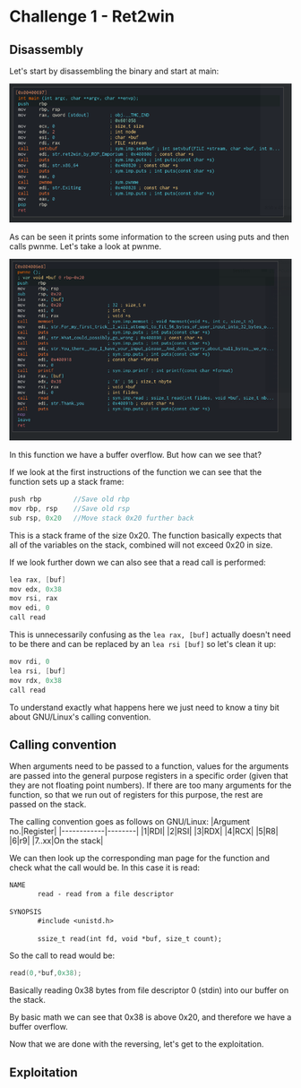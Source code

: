 # Challenge 1 - Ret2win

## Disassembly
Let's start by disassembling the binary and start at main:

![main_function](main.png)

As can be seen it prints some information to the screen using puts and then calls pwnme. Let's take a look at pwnme.

![pwnme_function](pwnme.png)

In this function we have a buffer overflow. But how can we see that?

If we look at the first instructions of the function we can see that the function sets up a stack frame:

```C
push rbp        //Save old rbp
mov rbp, rsp    //Save old rsp
sub rsp, 0x20   //Move stack 0x20 further back 
```
This is a stack frame of the size 0x20. The function basically expects that all of the variables on the stack, combined will not exceed 0x20 in size.

If we look further down we can also see that a read call is performed:

```C
lea rax, [buf]
mov edx, 0x38
mov rsi, rax
mov edi, 0
call read
```
This is unnecessarily confusing as the ```lea rax, [buf]``` actually doesn't need to be there and can be replaced by an ```lea rsi [buf]``` so let's clean it up:

```C
mov rdi, 0
lea rsi, [buf]
mov rdx, 0x38
call read
```
To understand exactly what happens here we just need to know a tiny bit about GNU/Linux's calling convention.

## Calling convention

When arguments need to be passed to a function, values for the arguments are passed into the general purpose registers in a specific order (given that they are not floating point numbers). If there are too many arguments for the function, so that we run out of registers for this purpose, the rest are passed on the stack.

The calling convention goes as follows on GNU/Linux:
|Argument no.|Register|
|------------|--------|
|1|RDI|
|2|RSI|
|3|RDX|
|4|RCX|
|5|R8|
|6|r9|
|7..xx|On the stack|

We can then look up the corresponding man page for the function and check what the call would be. In this case it is read:

```
NAME
       read - read from a file descriptor

SYNOPSIS
       #include <unistd.h>

       ssize_t read(int fd, void *buf, size_t count);
```

So the call to read would be: 
```C 
read(0,*buf,0x38);
```

Basically reading 0x38 bytes from file descriptor 0 (stdin) into our buffer on the stack.

By basic math we can see that 0x38 is above 0x20, and therefore we have a buffer overflow.

Now that we are done with the reversing, let's get to the exploitation.

## Exploitation
